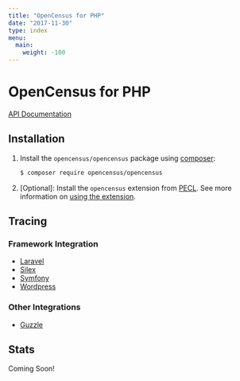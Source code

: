 ```yaml
---
title: "OpenCensus for PHP"
date: "2017-11-30"
type: index
menu:
  main:
    weight: -100
---
```


# OpenCensus for PHP

[API Documentation][api-docs]

## Installation

1. Install the `opencensus/opencensus` package using [composer][composer]:

    ```bash
    $ composer require opencensus/opencensus
    ```

1. [Optional]: Install the `opencensus` extension from [PECL][pecl]. See more
   information on [using the extension](using-the-extension).

## Tracing

### Framework Integration

* [Laravel](integrating-laravel)
* [Silex](integrating-silex)
* [Symfony](integrating-symfony)
* [Wordpress](integrating-wordpress)

### Other Integrations

* [Guzzle](integrating-guzzle)

## Stats

Coming Soon!

[api-docs]: api/
[composer]: https://getcomposer.org/
[pecl]: https://pecl.php.net/
